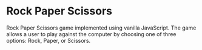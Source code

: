 # Rock Paper Scissors
Rock Paper Scissors game implemented using vanilla JavaScript. The game allows a user to play against the computer by choosing one of three options: Rock, Paper, or Scissors.
